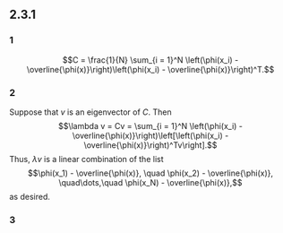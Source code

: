 ## 2.3.1
### 1
$$C = \frac{1}{N} \sum_{i = 1}^N \left(\phi(x_i) - \overline{\phi(x)}\right)\left(\phi(x_i) - \overline{\phi(x)}\right)^T.$$
### 2
Suppose that $v$ is an eigenvector of $C$.  Then
$$\lambda v = Cv = \sum_{i = 1}^N \left(\phi(x_i) - \overline{\phi(x)}\right)\left[\left(\phi(x_i) - \overline{\phi(x)}\right)^Tv\right].$$
Thus, $\lambda v$ is a linear combination of the list
$$\phi(x_1) - \overline{\phi(x)}, \quad \phi(x_2) - \overline{\phi(x)}, \quad\dots,\quad \phi(x_N) - \overline{\phi(x)},$$
as desired.
### 3
